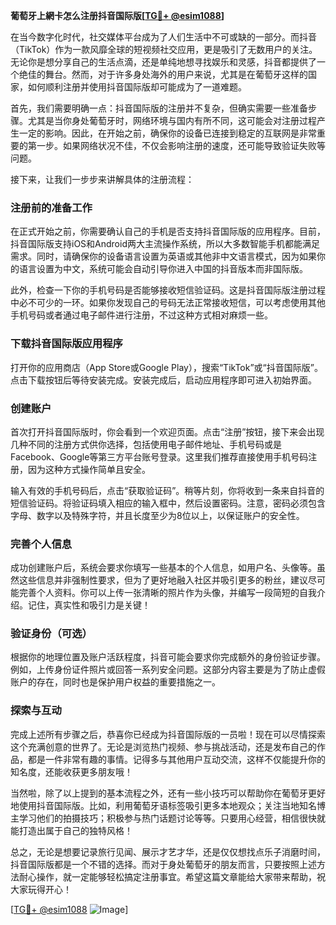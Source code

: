 **葡萄牙上網卡怎么注册抖音国际版[[TG💪+ @esim1088](https://t.me/s/esim1088)]**

在当今数字化时代，社交媒体平台成为了人们生活中不可或缺的一部分。而抖音（TikTok）作为一款风靡全球的短视频社交应用，更是吸引了无数用户的关注。无论你是想分享自己的生活点滴，还是单纯地想寻找娱乐和灵感，抖音都提供了一个绝佳的舞台。然而，对于许多身处海外的用户来说，尤其是在葡萄牙这样的国家，如何顺利注册并使用抖音国际版却可能成为了一道难题。

首先，我们需要明确一点：抖音国际版的注册并不复杂，但确实需要一些准备步骤。尤其是当你身处葡萄牙时，网络环境与国内有所不同，这可能会对注册过程产生一定的影响。因此，在开始之前，确保你的设备已连接到稳定的互联网是非常重要的第一步。如果网络状况不佳，不仅会影响注册的速度，还可能导致验证失败等问题。

接下来，让我们一步步来讲解具体的注册流程：

### 注册前的准备工作

在正式开始之前，你需要确认自己的手机是否支持抖音国际版的应用程序。目前，抖音国际版支持iOS和Android两大主流操作系统，所以大多数智能手机都能满足需求。同时，请确保你的设备语言设置为英语或其他非中文语言模式，因为如果你的语言设置为中文，系统可能会自动引导你进入中国的抖音版本而非国际版。

此外，检查一下你的手机号码是否能够接收短信验证码。这是抖音国际版注册过程中必不可少的一环。如果你发现自己的号码无法正常接收短信，可以考虑使用其他手机号码或者通过电子邮件进行注册，不过这种方式相对麻烦一些。

### 下载抖音国际版应用程序

打开你的应用商店（App Store或Google Play），搜索“TikTok”或“抖音国际版”。点击下载按钮后等待安装完成。安装完成后，启动应用程序即可进入初始界面。

### 创建账户

首次打开抖音国际版时，你会看到一个欢迎页面。点击“注册”按钮，接下来会出现几种不同的注册方式供你选择，包括使用电子邮件地址、手机号码或是Facebook、Google等第三方平台账号登录。这里我们推荐直接使用手机号码注册，因为这种方式操作简单且安全。

输入有效的手机号码后，点击“获取验证码”。稍等片刻，你将收到一条来自抖音的短信验证码。将验证码填入相应的输入框中，然后设置密码。注意，密码必须包含字母、数字以及特殊字符，并且长度至少为8位以上，以保证账户的安全性。

### 完善个人信息

成功创建账户后，系统会要求你填写一些基本的个人信息，如用户名、头像等。虽然这些信息并非强制性要求，但为了更好地融入社区并吸引更多的粉丝，建议尽可能完善个人资料。你可以上传一张清晰的照片作为头像，并编写一段简短的自我介绍。记住，真实性和吸引力是关键！

### 验证身份（可选）

根据你的地理位置及账户活跃程度，抖音可能会要求你完成额外的身份验证步骤。例如，上传身份证件照片或回答一系列安全问题。这部分内容主要是为了防止虚假账户的存在，同时也是保护用户权益的重要措施之一。

### 探索与互动

完成上述所有步骤之后，恭喜你已经成为抖音国际版的一员啦！现在可以尽情探索这个充满创意的世界了。无论是浏览热门视频、参与挑战活动，还是发布自己的作品，都是一件非常有趣的事情。记得多与其他用户互动交流，这样不仅能提升你的知名度，还能收获更多朋友哦！

当然啦，除了以上提到的基本流程之外，还有一些小技巧可以帮助你在葡萄牙更好地使用抖音国际版。比如，利用葡萄牙语标签吸引更多本地观众；关注当地知名博主学习他们的拍摄技巧；积极参与热门话题讨论等等。只要用心经营，相信很快就能打造出属于自己的独特风格！

总之，无论是想要记录旅行见闻、展示才艺才华，还是仅仅想找点乐子消磨时间，抖音国际版都是一个不错的选择。而对于身处葡萄牙的朋友而言，只要按照上述方法耐心操作，就一定能够轻松搞定注册事宜。希望这篇文章能给大家带来帮助，祝大家玩得开心！

[[TG💪+ @esim1088](https://t.me/s/esim1088) ![Image](https://i.postimg.cc/4NQfJmqS/Snipaste-2025-05-13-00-14-12.png)]